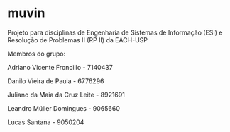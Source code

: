 # muvin
Projeto para disciplinas de Engenharia de Sistemas de Informação (ESI) e Resolução de Problemas II (RP II) da EACH-USP

Membros do grupo:

Adriano Vicente Froncillo - 7140437

Danilo Vieira de Paula - 6776296

Juliano da Maia da Cruz Leite - 8921691

Leandro Müller Domingues - 9065660

Lucas Santana - 9050204
